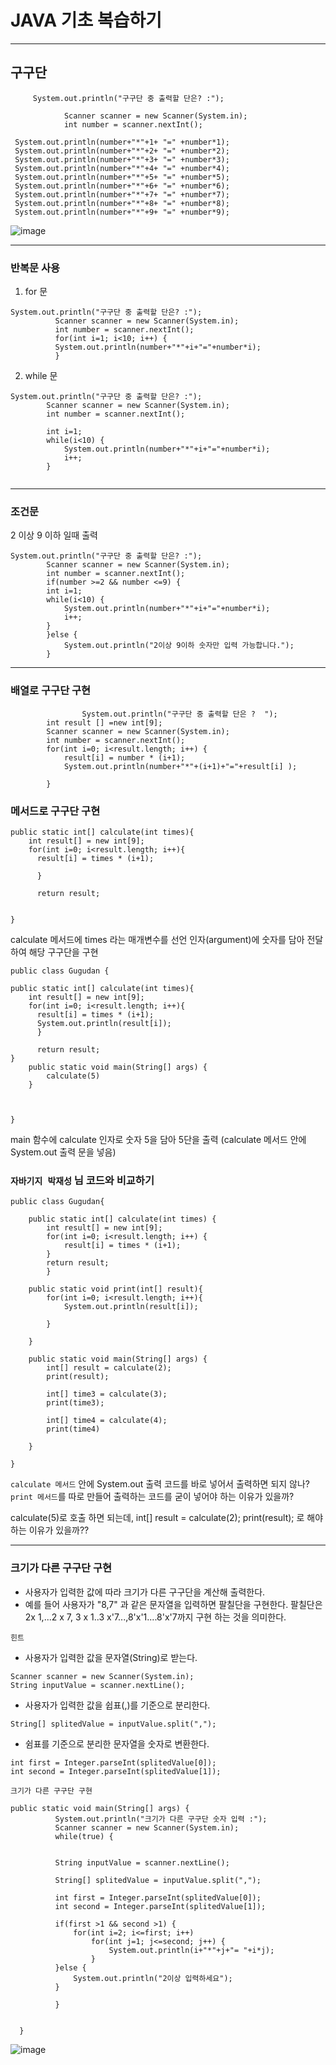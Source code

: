 # JAVA 기초 복습하기
---
## 구구단

```
     System.out.println("구구단 중 출력할 단은? :"); 
```

```
		 	Scanner scanner = new Scanner(System.in); 
		 	int number = scanner.nextInt();
```

```
 System.out.println(number+"*"+1+ "=" +number*1);
 System.out.println(number+"*"+2+ "=" +number*2);
 System.out.println(number+"*"+3+ "=" +number*3);
 System.out.println(number+"*"+4+ "=" +number*4);
 System.out.println(number+"*"+5+ "=" +number*5);
 System.out.println(number+"*"+6+ "=" +number*6);
 System.out.println(number+"*"+7+ "=" +number*7);
 System.out.println(number+"*"+8+ "=" +number*8);
 System.out.println(number+"*"+9+ "=" +number*9);
```

![image](https://user-images.githubusercontent.com/66653324/102690020-f70e0580-4245-11eb-8f40-5fbd84c4fe41.png)

----
### 반복문 사용

1. for 문


```
System.out.println("구구단 중 출력할 단은? :"); 
		  Scanner scanner = new Scanner(System.in); 
		  int number = scanner.nextInt(); 
		  for(int i=1; i<10; i++) {
		  System.out.println(number+"*"+i+"="+number*i); 
		  }

```

2. while 문


```
System.out.println("구구단 중 출력할 단은? :");
		Scanner scanner = new Scanner(System.in);
		int number = scanner.nextInt();
	
		int i=1;
		while(i<10) {
			System.out.println(number+"*"+i+"="+number*i);
			i++;
		}
	

```

----

### 조건문

2 이상 9 이하 일때 출력

```
System.out.println("구구단 중 출력할 단은? :");
		Scanner scanner = new Scanner(System.in);
		int number = scanner.nextInt();
		if(number >=2 && number <=9) {
		int i=1;
		while(i<10) {
			System.out.println(number+"*"+i+"="+number*i);
			i++;
		}
		}else {
			System.out.println("2이상 9이하 숫자만 입력 가능합니다.");
		}
```

---

### 배열로 구구단 구현

```
                System.out.println("구구단 중 출력할 단은 ?  ");
		int result [] =new int[9];
		Scanner scanner = new Scanner(System.in);
		int number = scanner.nextInt();
		for(int i=0; i<result.length; i++) {
			result[i] = number * (i+1);
			System.out.println(number+"*"+(i+1)+"="+result[i] );
			
		}

```


### 메서드로 구구단 구현

```
public static int[] calculate(int times){
    int result[] = new int[9];
    for(int i=0; i<result.length; i++){
      result[i] = times * (i+1);
      
      }
      
      return result;
	
 
}

```
calculate 메서드에 times 라는 매개변수를 선언
인자(argument)에 숫자를 담아 전달하여 해당 구구단을 구현


```
public class Gugudan {

public static int[] calculate(int times){
    int result[] = new int[9];
    for(int i=0; i<result.length; i++){
      result[i] = times * (i+1);
      System.out.println(result[i]);
      }
      
      return result;
}
	public static void main(String[] args) {
		calculate(5)
	}
	
	
	
}
```

main 함수에 calculate 인자로 숫자 5을 담아 
5단을 출력
(calculate 메서드 안에 System.out 출력 문을 넣음)

### `자바기지 박재성` 님 코드와 비교하기

```
public class Gugudan{

	public static int[] calculate(int times) {
		int result[] = new int[9];
		for(int i=0; i<result.length; i++) {
			result[i] = times * (i+1);	
		}
		return result;
		}
		
	public static void print(int[] result){
		for(int i=0; i<result.length; i++){
			System.out.println(result[i]);
		
		}
	
	}
		
	public static void main(String[] args) {
		int[] result = calculate(2);
		print(result);
		
		int[] time3 = calculate(3);
		print(time3);
		
		int[] time4 = calculate(4);
		print(time4)
		
	}

}
```

 `calculate 메서드` 안에 System.out 출력 코드를 바로 넣어서 출력하면 되지 않나?
 `print 메서드`를 따로 만들어 출력하는 코드를 굳이 넣어야 하는 이유가 있을까?
 
 calculate(5)로 호출 하면 되는데, 
 int[] result = calculate(2);
 print(result); 로 해야하는 이유가 있을까??
 
 ------------------------
### 크기가 다른 구구단 구현

* 사용자가 입력한 값에 따라 크기가 다른 구구단을 계산해 출력한다.
* 예를 들어 사용자가 "8,7" 과 같은 문자열을 입력하면 팔칠단을 구현한다. 팔칠단은 2x 1,...2 x 7, 3 x 1..3 x'7...,8'x'1....8'x'7까지 구현 하는 것을 의미한다.


 `힌트`
 
 * 사용자가 입력한 값을 문자열(String)로 받는다.
 
 ```
 Scanner scanner = new Scanner(System.in);
 String inputValue = scanner.nextLine();
 ```
 
 * 사용자가 입력한 값을 쉽표(,)를 기준으로 분리한다.
 
 ```
 String[] splitedValue = inputValue.split(",");
 ```
 
 * 쉼표를 기준으로 분리한 문자열을 숫자로 변환한다.
 ```
 int first = Integer.parseInt(splitedValue[0]);
 int second = Integer.parseInt(splitedValue[1]);
 ```
 
  `크기가 다른 구구단 구현`
  
  ```
  public static void main(String[] args) {
			System.out.println("크기가 다른 구구단 숫자 입력 :");
			Scanner scanner = new Scanner(System.in);
			while(true) {
				
			
			String inputValue = scanner.nextLine();
			
			String[] splitedValue = inputValue.split(",");
			
			int first = Integer.parseInt(splitedValue[0]);
			int second = Integer.parseInt(splitedValue[1]);
			
			if(first >1 && second >1) {
				for(int i=2; i<=first; i++)
					for(int j=1; j<=second; j++) {
						System.out.println(i+"*"+j+"= "+i*j);
					}
			}else {
				System.out.println("2이상 입력하세요");
			}
			
			}
			
			
	}
  ```
  
  ![image](https://user-images.githubusercontent.com/66653324/102705052-77744b00-42c6-11eb-9372-523673e8412b.png)

